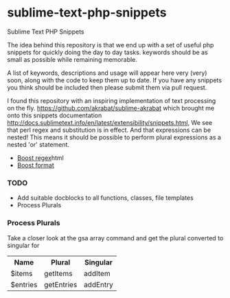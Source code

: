 sublime-text-php-snippets
=========================

Sublime Text PHP Snippets

The idea behind this repository is that we end up with a set of useful php snippets for quickly doing the day to day tasks. keywords should be as small as possible while remaining memorable. 

A list of keywords, descriptions and usage will appear here very (very) soon, along with the code to keep them up to date. If you have any snippets you think should be included then please submit them via pull request.


I found this repository with an inspiring implementation of text processing on the fly. https://github.com/akrabat/sublime-akrabat which brought me onto this snippets documentation http://docs.sublimetext.info/en/latest/extensibility/snippets.html, We see that perl regex and substitution is in effect. And that expressions can be nested! This means it should be possible to perform plural expressions as a nested 'or' statement.

- [Boost regex](http://www.boost.org/doc/libs/1_44_0/libs/regex/doc/html/boost_regex/syntax/perl_syntax)html
- [Boost format](http://www.boost.org/doc/libs/1_44_0/libs/regex/doc/html/boost_regex/format/perl_format.html)

### TODO
- Add suitable docblocks to all functions, classes, file templates
- Process Plurals

### Process Plurals
Take a closer look at the gsa array command and get the plural converted to singular for

<table>
    <tr>
        <th>Name</th>
        <th>Plural</th>
        <th>Singular</th>
    </tr>
    <tr>
        <td>$items</td>
        <td>getItems</td>
        <td>addItem</td>
    </tr>
    <tr>
        <td>$entries</td>
        <td>getEntries</td>
        <td>addEntry</td>
    </tr>
</table>